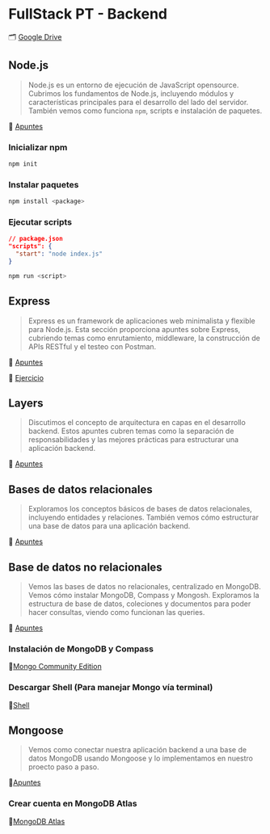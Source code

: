 # FullStack PT - Backend

🗂️ [Google Drive](https://drive.google.com/drive/folders/1xrZoi9MbpsL8G0MltPox4FMq_6ViyFFa?usp=drive_link)


## Node.js
> Node.js es un entorno de ejecución de JavaScript opensource. Cubrimos los fundamentos de Node.js, incluyendo módulos y características principales para el desarrollo del lado del servidor. También vemos como funciona `npm`, scripts e instalación de paquetes.


🔗 [Apuntes](https://docs.google.com/presentation/d/1pdSwfJmhVPX9zqTBPom_kL_VyHi7PD-F/edit?usp=drive_link&ouid=100284452569538667608&rtpof=true&sd=true)

### Inicializar npm
```bash
npm init
```

### Instalar paquetes
```bash
npm install <package>
```

### Ejecutar scripts
```json
// package.json
"scripts": {
  "start": "node index.js"
}
```
```bash
npm run <script>
```

## Express
> Express es un framework de aplicaciones web minimalista y flexible para Node.js. Esta sección proporciona apuntes sobre Express, cubriendo temas como enrutamiento, middleware, la construcción de APIs RESTful y el testeo con Postman.

🔗 [Apuntes](https://docs.google.com/presentation/d/1qnEyHCcyvzQguBf2MkjwrXIkwjnld6Gp/edit?usp=drive_link&ouid=100284452569538667608&rtpof=true&sd=true)

🔗 [Ejercicio](https://docs.google.com/document/d/1b1PlexXbShVF2rPJZ5Yx7y5JMQLuVk2kolCt-8fjl0s/edit?usp=sharing)

## Layers
> Discutimos el concepto de arquitectura en capas en el desarrollo backend. Estos apuntes cubren temas como la separación de responsabilidades y las mejores prácticas para estructurar una aplicación backend.

🔗 [Apuntes](https://docs.google.com/presentation/d/1SLghC8mjqmqWGByulgqOp2JAJLtYpfCD/edit?usp=sharing&ouid=100284452569538667608&rtpof=true&sd=true)

## Bases de datos relacionales
> Exploramos los conceptos básicos de bases de datos relacionales, incluyendo entidades y relaciones. También vemos cómo estructurar una base de datos para una aplicación backend.

🔗 [Apuntes](https://docs.google.com/presentation/d/1pTOIZTHOE03-D3Q8TutwWRUvX87OG0yc/edit#slide=id.p1)

## Base de datos no relacionales
> Vemos las bases de datos no relacionales, centralizado en MongoDB. Vemos cómo instalar MongoDB, Compass y Mongosh. Exploramos la estructura de base de datos, coleciones y documentos para poder hacer consultas, viendo como funcionan las queries.

🔗 [Apuntes](https://docs.google.com/presentation/d/1pTOIZTHOE03-D3Q8TutwWRUvX87OG0yc/edit#slide=id.p1)

### Instalación de MongoDB y Compass
🔗[Mongo Community Edition](https://www.mongodb.com/try/download/community)
### Descargar Shell (Para manejar Mongo vía terminal)
🔗[Shell](https://www.mongodb.com/try/download/shell)


## Mongoose
> Vemos como conectar nuestra aplicación backend a una base de datos MongoDB usando Mongoose y lo implementamos en nuestro proecto paso a paso.

🔗[Apuntes](https://docs.google.com/presentation/d/1IY-1XpH93-KKM3iJ4_VMuKnw3xKNMB3f/edit?usp=drive_link&ouid=100284452569538667608&rtpof=true&sd=true)

### Crear cuenta en MongoDB Atlas
🔗[MongoDB Atlas](https://www.mongodb.com/atlas/database)
